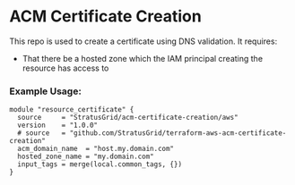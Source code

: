 # ACM Certificate Creation
This repo is used to create a certificate using DNS validation. It requires:
- That there be a hosted zone which the IAM principal creating the resource has access to

### Example Usage:
```
module "resource_certificate" {
  source     = "StratusGrid/acm-certificate-creation/aws"
  version    = "1.0.0"
  # source   = "github.com/StratusGrid/terraform-aws-acm-certificate-creation"
  acm_domain_name  = "host.my.domain.com"
  hosted_zone_name = "my.domain.com"
  input_tags = merge(local.common_tags, {})
}
```
